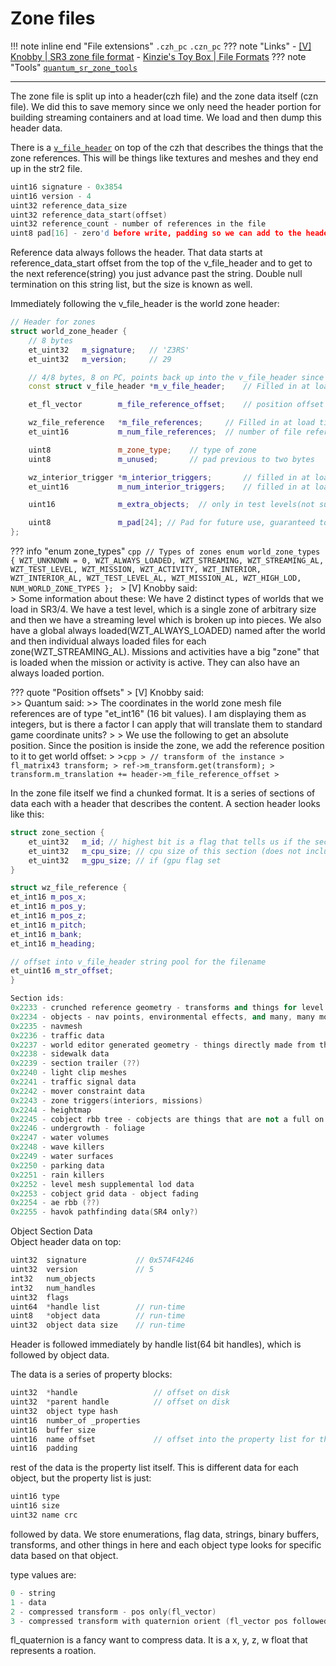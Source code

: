 # Zone files
!!! note inline end "File extensions"
    `.czh_pc`
    `.czn_pc` 
??? note "Links"
    - [[V] Knobby | SR3 zone file format](https://www.saintsrowmods.com/forum/threads/sr3-zone-file-format.2855/)
    - [Kinzie's Toy Box | File Formats](https://github.com/saintsrowmods2/Kinzies-Toy-Box/blob/master/file_formats.md)
??? note "Tools"
    [`quantum_sr_zone_tools`](../../tools/quantum_sr_zone_tools)
___

The zone file is split up into a header(czh file) and the zone data itself (czn file). We did this to save memory since we only need the header portion for building streaming containers and at load time. We load and then dump this header data.

There is a [`v_file_header`](../../SRTT/formats/common/#v_file_header) on top of the czh that describes the things that the zone references. This will be things like textures and meshes and they end up in the str2 file.

```cpp title="v_file_header"
uint16 signature - 0x3854
uint16 version - 4
uint32 reference_data_size
uint32 reference_data_start(offset)
uint32 reference_count - number of references in the file
uint8 pad[16] - zero'd before write, padding so we can add to the header
```

Reference data always follows the header. That data starts at reference_data_start offset from the top of the v_file_header and to get to the next reference(string) you just advance past the string. Double null termination on this string list, but the size is known as well.

Immediately following the v_file_header is the world zone header:
```cpp title="world_zone_header"
// Header for zones
struct world_zone_header {
    // 8 bytes 
    et_uint32   m_signature;   // 'Z3RS'
    et_uint32   m_version;     // 29

    // 4/8 bytes, 8 on PC, points back up into the v_file_header since we use that at load time to find filenames(saving some space)
    const struct v_file_header *m_v_file_header;    // Filled in at load time, 

    et_fl_vector        m_file_reference_offset;    // position offset to apply to all file refs

    wz_file_reference   *m_file_references;     // Filled in at load time
    et_uint16           m_num_file_references;  // number of file references

    uint8               m_zone_type;    // type of zone
    uint8               m_unused;       // pad previous to two bytes

    wz_interior_trigger *m_interior_triggers;       // filled in at load time
    et_uint16           m_num_interior_triggers;    // filled in at load time

    uint16              m_extra_objects;  // only in test levels(not sure for what)

    uint8               m_pad[24]; // Pad for future use, guaranteed to be zero'd
};

```

??? info "enum zone_types"
    ```cpp
    // Types of zones
    enum world_zone_types {
    WZT_UNKNOWN = 0,
    WZT_ALWAYS_LOADED,
    WZT_STREAMING,
    WZT_STREAMING_AL,
    WZT_TEST_LEVEL,
    WZT_MISSION,
    WZT_ACTIVITY,
    WZT_INTERIOR,
    WZT_INTERIOR_AL,
    WZT_TEST_LEVEL_AL,
    WZT_MISSION_AL,
    WZT_HIGH_LOD,
    NUM_WORLD_ZONE_TYPES
    };
    ```
    > [V] Knobby said:  
    > Some information about these: We have 2 distinct types of worlds that we load in SR3/4. We have a test level, which is a single zone of arbitrary size and then we have a streaming level which is broken up into pieces. We also have a global always loaded(WZT_ALWAYS_LOADED) named after the world and then individual always loaded files for each zone(WZT_STREAMING_AL). Missions and activities have a big "zone" that is loaded when the mission or activity is active. They can also have an always loaded portion.

??? quote "Position offsets"
    > [V] Knobby said:  
    >>    Quantum said:
    >> The coordinates in the world zone mesh file references are of type "et_int16" (16 bit values). I am displaying them as integers, but is there a factor I can apply that will translate them to standard game coordinate units?
    > 
    > We use the following to get an absolute position. Since the position is inside the zone, we add the reference position to it to get world offset:
    > 
    >```cpp
    > // transform of the instance
    > fl_matrix43 transform;
    > ref->m_transform.get(transform);
    > transform.m_translation += header->m_file_reference_offset
    >```


In the zone file itself we find a chunked format. It is a series of sections of data each with a header that describes the content. A section header looks like this:
```cpp
struct zone_section {
    et_uint32   m_id; // highest bit is a flag that tells us if the section has a gpu size. This flag is masked off after storing if the gpu size is to be expected.
    et_uint32   m_cpu_size; // cpu size of this section (does not include the header which is variable size)
    et_uint32   m_gpu_size; // if (gpu flag set
}
```

```cpp
struct wz_file_reference {
et_int16 m_pos_x;
et_int16 m_pos_y;
et_int16 m_pos_z;
et_int16 m_pitch;
et_int16 m_bank;
et_int16 m_heading;

// offset into v_file_header string pool for the filename
et_uint16 m_str_offset;
}

```

```cpp
Section ids:
0x2233 - crunched reference geometry - transforms and things for level meshes
0x2234 - objects - nav points, environmental effects, and many, many more things
0x2235 - navmesh
0x2236 - traffic data
0x2237 - world editor generated geometry - things directly made from the editor like terrain
0x2238 - sidewalk data
0x2239 - section trailer (??)
0x2240 - light clip meshes
0x2241 - traffic signal data
0x2242 - mover constraint data
0x2243 - zone triggers(interiors, missions)
0x2244 - heightmap
0x2245 - cobject rbb tree - cobjects are things that are not a full on object like tables and chairs
0x2246 - undergrowth - foliage
0x2247 - water volumes
0x2248 - wave killers
0x2249 - water surfaces
0x2250 - parking data
0x2251 - rain killers
0x2252 - level mesh supplemental lod data
0x2253 - cobject grid data - object fading
0x2254 - ae rbb (??)
0x2255 - havok pathfinding data(SR4 only?)
```

Object Section Data  
Object header data on top:
```cpp
uint32  signature           // 0x574F4246
uint32  version             // 5
int32   num_objects
int32   num_handles
uint32  flags
uint64  *handle list        // run-time
uint8   *object data        // run-time
uint32  object data size    // run-time
```

Header is followed immediately by handle list(64 bit handles), which is followed by object data.

The data is a series of property blocks:
```cpp
uint32  *handle                 // offset on disk
uint32  *parent handle          // offset on disk
uint32  object type hash        
uint16  number_of _properties
uint16  buffer size
uint16  name offset             // offset into the property list for the name of the object
uint16  padding

```
rest of the data is the property list itself. This is different data for each object, but the property list is just:
```cpp
uint16 type
uint16 size
uint32 name crc
```
followed by data. We store enumerations, flag data, strings, binary buffers, transforms, and other things in here and each object type looks for specific data based on that object.

type values are:
```cpp
0 - string
1 - data
2 - compressed transform - pos only(fl_vector)
3 - compressed transform with quaternion orient (fl_vector pos followed by fl_quaternion for orient)
```

fl_quaternion is a fancy want to compress data. It is a x, y, z, w float that represents a roation.

